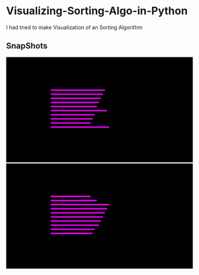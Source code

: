 # Visualizing-Sorting-Algo-in-Python
I had tried to make Visualization of an Sorting Algorithm

## SnapShots 
<img src = https://github.com/Aaris-Kazi/Visualizing-Sorting-Algo-in-Python/blob/master/Thumb.gif>

<img src = https://github.com/Aaris-Kazi/Visualizing-Sorting-Algo-in-Python/blob/master/Selection.gif>

